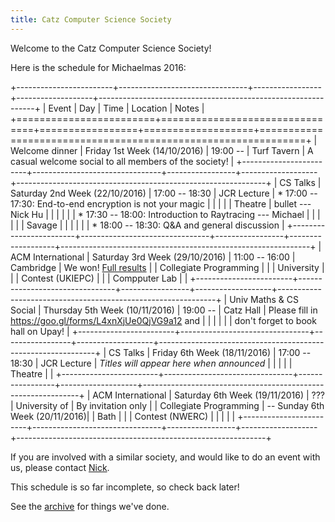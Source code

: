 ```yaml
---
title: Catz Computer Science Society
---
```


Welcome to the Catz Computer Science Society!

Here is the schedule for Michaelmas 2016:

+------------------------+--------------------------------+-----------------+-------------------+--------------------------------------------------------------+
| Event                  | Day                            | Time            | Location          | Notes                                                        |
+========================+================================+=================+===================+==============================================================+
| Welcome dinner         | Friday 1st Week (14/10/2016)   | 19:00 --        | Turf Tavern       | A casual welcome social to all members of the society!       |
+------------------------+--------------------------------+-----------------+-------------------+--------------------------------------------------------------+
| CS Talks               | Saturday 2nd Week (22/10/2016) | 17:00 -- 18:30  | JCR Lecture       | * 17:00 -- 17:30: End-to-end encryption is not your magic    |
|                        |                                |                 | Theatre           |   bullet --- Nick Hu                                         |
|                        |                                |                 |                   | * 17:30 -- 18:00: Introduction to Raytracing --- Michael     |
|                        |                                |                 |                   |   Savage                                                     |
|                        |                                |                 |                   | * 18:00 -- 18:30: Q&A and general discussion                 |
+------------------------+--------------------------------+-----------------+-------------------+--------------------------------------------------------------+
| ACM International      | Saturday 3rd Week (29/10/2016) | 11:00 -- 16:00  | Cambridge         | We won! [Full results](https://domjudge.bath.ac.uk)          |
| Collegiate Programming |                                |                 | University        |                                                              |
| Contest (UKIEPC)       |                                |                 | Compputer Lab     |                                                              |
+------------------------+--------------------------------+-----------------+-------------------+--------------------------------------------------------------+
| Univ Maths & CS Social | Thursday 5th Week (10/11/2016) | 19:00 --        | Catz Hall         | Please fill in https://goo.gl/forms/L4xnXjUe0QjVG9a12 and    |
|                        |                                |                 |                   | don't forget to book hall on Upay!                           |
+------------------------+--------------------------------+-----------------+-------------------+--------------------------------------------------------------+
| CS Talks               | Friday 6th Week (18/11/2016)   | 17:00 -- 18:30  | JCR Lecture       | *Titles will appear here when announced*                     |
|                        |                                |                 | Theatre           |                                                              |
+------------------------+--------------------------------+-----------------+-------------------+--------------------------------------------------------------+
| ACM International      | Saturday 6th Week (19/11/2016) | ???             | University of     | By invitation only                                           |
| Collegiate Programming | -- Sunday 6th Week (20/11/2016)|                 | Bath              |                                                              |
| Contest (NWERC)        |                                |                 |                   |                                                              |
+------------------------+--------------------------------+-----------------+-------------------+--------------------------------------------------------------+

If you are involved with a similar society, and would like to do an event with us, please contact [Nick](mailto:nick.hu@stcatz.ox.ac.uk).

This schedule is so far incomplete, so check back later!

See the [archive](/archive.html) for things we've done.
